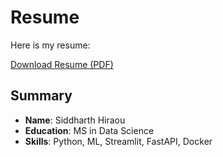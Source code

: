 # Resume

Here is my resume:


[Download Resume (PDF)](Siddharth-Hiraou-Resume.pdf)


## Summary
- **Name**: Siddharth Hiraou
- **Education**: MS in Data Science
- **Skills**: Python, ML, Streamlit, FastAPI, Docker 